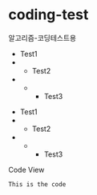 # coding-test
알고리즘-코딩테스트용

+ Test1
+ + Test2
+ + + Test3


* Test1
* * Test2
* * * Test3

Code View

    This is the code


